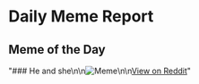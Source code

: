 # Daily Meme Report

## Meme of the Day
"### He and she\n\n![Meme](https://i.redd.it/dwzjyp88sijf1.png)\n\n[View on Reddit](https://redd.it/1msj29a)"
